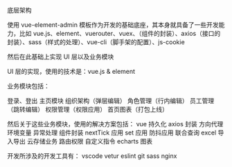 底层架构

使用 vue-element-admin 模板作为开发的基础底座，其本身就具备了一些开发能力，比如 vue.js、element、vuerouter、vuex、（组件的封装）、axios（接口的封装）、sass（样式的处理）、vue-cli（脚手架的配置）、js-cookie

然后在此基础上实现 UI 层以及业务模块

UI 层的实现，使用的技术是：vue.js & element

业务模块包括：

登录、登出
主页模块
组织架构（弹层编辑）
角色管理（行内编辑）
员工管理（跳转编辑）
权限管理（权限应用）
首页图表（打包上线）

然后关于这些业务模块，使用的解决方案包括：
vue 持久化
axios 封装
方向代理
环境变量
异常处理
组件封装
nextTick 应用
set 应用
防抖应用
联合查询
excel 导入导出
云存储业务
路由权限
自定义指令
echarts 图表

开发所涉及的开发工具有：
vscode
vetur
eslint
git
sass
nginx